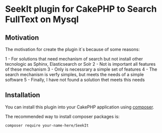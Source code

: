 # SeekIt plugin for CakePHP to Search FullText on Mysql

## Motivation

The motivation for create the plugin it`s because of some reasons:

1 - For solutions that need mechanism of search but not install other tecnologic as Sphinx, Elasticsearch or Solr
2 - Not is important all features of these mechanism
3 - Only is necessrary a simple set of features
4 - The search mechanism is verfy simples, but meets the needs of a simple software 
5 - Finally, I have not found a solution thet meets this needs

## Installation

You can install this plugin into your CakePHP application using [composer](http://getcomposer.org).

The recommended way to install composer packages is:

```
composer require your-name-here/SeekIt
```
